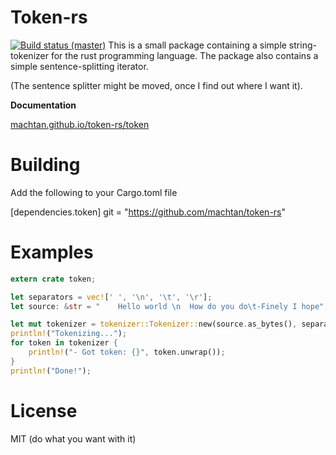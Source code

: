 # Token-rs
[![Build status (master)](https://travis-ci.org/Machtan/token-rs.svg?branch=master)](https://travis-ci.org/Machtan/token-rs)
This is a small package containing a simple string-tokenizer for the rust programming language. The package also contains a simple sentence-splitting iterator.

(The sentence splitter might be moved, once I find out where I want it).

**Documentation**

[machtan.github.io/token-rs/token](machtan.github.io/token-rs/token)

# Building
Add the following to your Cargo.toml file

[dependencies.token]
git = "https://github.com/machtan/token-rs"

# Examples

```rust
extern crate token;

let separators = vec![' ', '\n', '\t', '\r'];
let source: &str = "    Hello world \n  How do you do\t-Finely I hope";

let mut tokenizer = tokenizer::Tokenizer::new(source.as_bytes(), separators);
println!("Tokenizing...");
for token in tokenizer {
    println!("- Got token: {}", token.unwrap());
}
println!("Done!");
```

# License
MIT (do what you want with it)